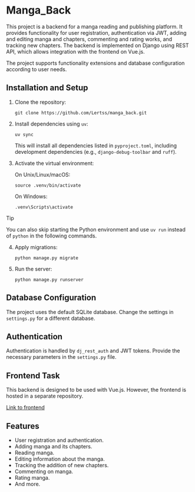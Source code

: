 # Manga_Back

This project is a backend for a manga reading and publishing platform. It provides functionality for user registration, authentication via JWT, adding and editing manga and chapters, commenting and rating works, and tracking new chapters. 
The backend is implemented on Django using REST API, which allows integration with the frontend on Vue.js. 

The project supports functionality extensions and database configuration according to user needs.

## Installation and Setup

1. Clone the repository:

   ```
   git clone https://github.com/Lertss/manga_back.git
   ```

2. Install dependencies using `uv`:

   ```
   uv sync
   ```

   This will install all dependencies listed in `pyproject.toml`, including development dependencies (e.g., `django-debug-toolbar` and `ruff`).

3. Activate the virtual environment:

   On Unix/Linux/macOS:
   ```
   source .venv/bin/activate
   ```

   On Windows:
   ```
   .venv\Scripts\activate
   ```
> [!TIP]
> You can also skip starting the Python environment and use `uv run` instead of `python` in the following commands.

4. Apply migrations:

   ```
   python manage.py migrate
   ```

5. Run the server:

   ```
   python manage.py runserver
   ```

## Database Configuration
The project uses the default SQLite database. Change the settings in `settings.py` for a different database.

## Authentication
Authentication is handled by `dj_rest_auth` and JWT tokens. Provide the necessary parameters in the `settings.py` file.

## Frontend Task
This backend is designed to be used with Vue.js. However, the frontend is hosted in a separate repository.

  [Link to frontend](https://github.com/Lertss/manga_front_v2)

## Features
- User registration and authentication.
- Adding manga and its chapters.
- Reading manga.
- Editing information about the manga.
- Tracking the addition of new chapters.
- Commenting on manga.
- Rating manga.
- And more.
